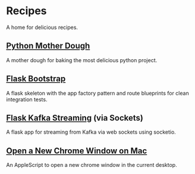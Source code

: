 # Recipes
A home for delicious recipes.


## [Python Mother Dough](https://github.com/marksibrahim/recipes/tree/master/python-mother-dough)
A mother dough for baking the most delicious python project.

## [Flask Bootstrap](https://github.com/marksibrahim/recipes/tree/master/flask-bootstrap)
A flask skeleton with the app factory pattern and route blueprints for clean integration tests.

## [Flask Kafka Streaming](https://github.com/marksibrahim/recipes/tree/master/flask-kafka-streaming) (via Sockets)
A flask app for streaming from Kafka via web sockets using socketio.

## [Open a New Chrome Window on Mac](https://github.com/marksibrahim/recipes/tree/master/mac-new-chrome-window)
An AppleScript to open a new chrome window in the current desktop. 

